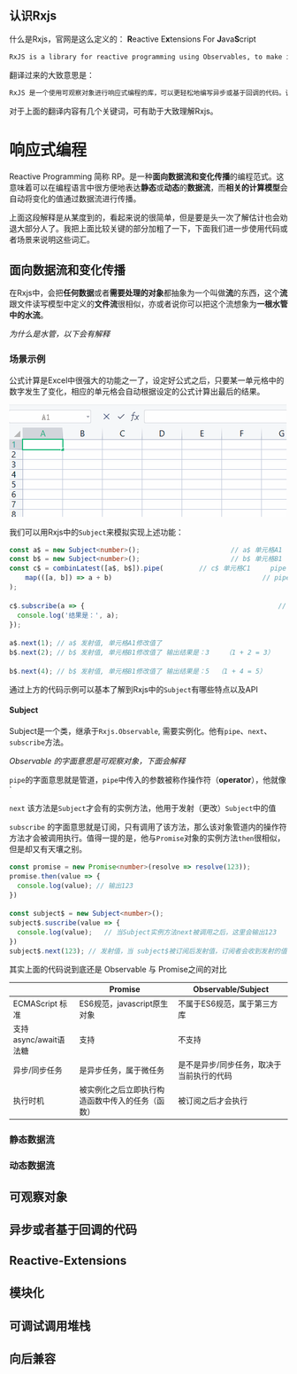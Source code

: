 ## 认识Rxjs

什么是Rxjs，官网是这么定义的： **R**eactive E**x**tensions For **J**ava**S**cript

```txt
RxJS is a library for reactive programming using Observables, to make it easier to compose asynchronous or callback-based code. This project is a rewrite of Reactive-Extensions/RxJS with better performance, better modularity, better debuggable call stacks, while staying mostly backwards compatible, with some breaking changes that reduce the API surface
```

翻译过来的大致意思是：

```txt
RxJS 是一个使用可观察对象进行响应式编程的库，可以更轻松地编写异步或基于回调的代码。该项目是对 Reactive-Extensions/RxJS 的重写，具有更好的性能、更好的模块化、更好的可调试调用堆栈，同时保持大部分向后兼容，并进行了一些减少 API 表面的重大更改。
```

对于上面的翻译内容有几个关键词，可有助于大致理解Rxjs。

# 响应式编程

Reactive Programming  简称 RP。是一种**面向数据流和变化传播**的编程范式。这意味着可以在编程语言中很方便地表达**静态**或**动态**的**数据流**，而**相关的计算模型**会自动将变化的值通过数据流进行传播。

上面这段解释是从某度到的，看起来说的很简单，但是要是头一次了解估计也会劝退大部分人了。我把上面比较关键的部分加粗了一下，下面我们进一步使用代码或者场景来说明这些词汇。

## 面向数据流和变化传播

在Rxjs中，会把**任何数据**或者**需要处理的对象**都抽象为一个叫做**流**的东西，这个**流**跟文件读写模型中定义的**文件流**很相似，亦或者说你可以把这个流想象为**一根水管中的水流**。

*为什么是水管，以下会有解释*

### 场景示例

公式计算是Excel中很强大的功能之一了，设定好公式之后，只要某一单元格中的数字发生了变化，相应的单元格会自动根据设定的公式计算出最后的结果。

![sum](./assets/sum.gif)

我们可以用Rxjs中的`Subject`来模拟实现上述功能：

```ts
const a$ = new Subject<number>();						// a$ 单元格A1
const b$ = new Subject<number>();						// b$ 单元格B1
const c$ = combinLatest([a$, b$]).pipe(			// c$ 单元格C1  	pipe 的本意就是管道（水管）
	map(([a, b]) => a + b)										// pipe 中通过操作符 map 模拟设定计算公式 SUM(a + b)
);

c$.subscribe(a => {													// 订阅
  console.log('结果是：', a);
});

a$.next(1);	// a$ 发射值, 单元格A1修改值了
b$.next(2); // b$ 发射值, 单元格B1修改值了 输出结果是：3	（1 + 2 = 3）

b$.next(4); // b$ 发射值, 单元格B1修改值了 输出结果是：5  （1 + 4 = 5）

```

通过上方的代码示例可以基本了解到Rxjs中的`Subject`有哪些特点以及API

#### Subject 

Subject是一个类，继承于`Rxjs.Observable`, 需要实例化。他有`pipe`、`next`、`subscribe`方法。

*Observable 的字面意思是可观察对象，下面会解释*

`pipe`的字面意思就是管道，`pipe`中传入的参数被称作操作符（**operator**），他就像`

`next` 该方法是`Subject`才会有的实例方法，他用于发射（更改）`Subject`中的值

`subscribe` 的字面意思就是订阅，只有调用了该方法，那么该对象管道内的操作符方法才会被调用执行。值得一提的是，他与`Promise`对象的实例方法`then`很相似，但是却又有天壤之别。

```ts
const promise = new Promise<number>(resolve => resolve(123));
promise.then(value => {
  console.log(value); // 输出123
})

const subject$ = new Subject<number>();
subject$.suscribe(value => {
  console.log(value);	// 当Subject实例方法next被调用之后，这里会输出123
})
subject$.next(123); // 发射值，当 subject$被订阅后发射值，订阅者会收到发射的值
```

其实上面的代码说到底还是 Observable 与 Promise之间的对比

|                       | Promise                                          | Observable/Subject                        |
| --------------------- | ------------------------------------------------ | ----------------------------------------- |
| ECMAScript 标准       | ES6规范，javascript原生对象                      | 不属于ES6规范，属于第三方库               |
| 支持async/await语法糖 | 支持                                             | 不支持                                    |
| 异步/同步任务         | 是异步任务，属于微任务                           | 是不是异步/同步任务，取决于当前执行的代码 |
| 执行时机              | 被实例化之后立即执行构造函数中传入的任务（函数） | 被订阅之后才会执行                        |



### 静态数据流

### 动态数据流

## 可观察对象

## 异步或者基于回调的代码

## Reactive-Extensions

## 模块化

## 可调试调用堆栈

## 向后兼容

